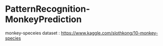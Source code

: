# PatternRecognition-MonkeyPrediction

monkey-speceies dataset : https://www.kaggle.com/slothkong/10-monkey-species
